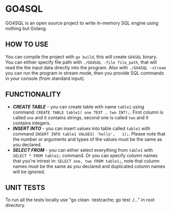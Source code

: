 # GO4SQL

GO4SQL is an open source project to write in-memory SQL engine using nothing but Golang.

## HOW TO USE
You can compile the project with ``go build``, this will create ``GO4SQL`` binary.
You can eithier specify file path with ``./GO4SQL -file file_path``, that will read the the input data directly into the program.
Also with ``./GO4SQL -stream`` you can run the program in stream mode, then you provide SQL commands in your console (from standard input).

## FUNCTIONALITY
*   ***CREATE TABLE*** -  you can create table with name ``table1`` using command: ``CREATE TABLE table1( one TEXT , two INT);``. First column is called ``one`` and it contains strings, second one is called ``two`` and it contains integers.
*   ***INSERT INTO*** - you can insert values into table called ``table1`` with command ``INSERT INTO table1 VALUES( 'hello',	1);``. Please note that the number or arguments and types of the values must be the same as you declared.
*   ***SELECT FROM*** - you can either select everything from  ``table1`` with ``SELECT * FROM table1;`` command. Or you can specify column names that you're intrest in: ``SELECT one, two FROM table1;``, note that culumn names must be the same as you declared and duplicated column names will be ignored.
## UNIT TESTS
To run all the tests locally use "go clean -testcache; go test ./..." in root directory.
